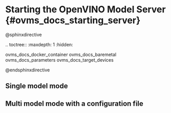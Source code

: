 # Starting the OpenVINO Model Server {#ovms_docs_starting_server}

@sphinxdirective

.. toctree::
   :maxdepth: 1
   :hidden:

   ovms_docs_docker_container
   ovms_docs_baremetal
   ovms_docs_parameters
   ovms_docs_target_devices

@endsphinxdirective

## Single model mode

## Multi model mode with a configuration file